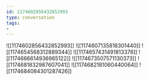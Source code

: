 ```yaml
---
id: 1174602856432852993
type: conversation
tags:
- 
---
```

![[1174602856432852993]]
![[1174607135818301440]]
![[1174654568312889344]]
![[1174657431491813376]]
![[1174666614936965122]]
![[1174673507571130373]]
![[1174681832987607041]]
![[1174682181060440064]]
![[1174684084301287426]]

